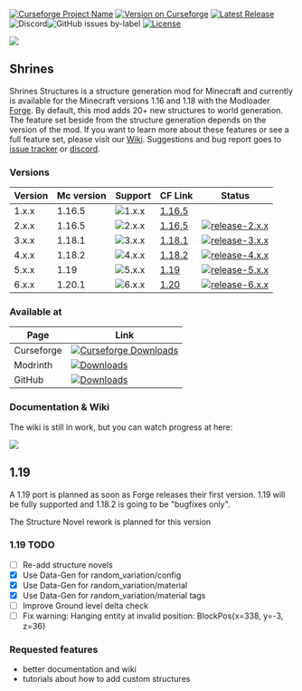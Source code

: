 [![Curseforge Project Name](https://cf.way2muchnoise.eu/title/418915.svg)](https://www.curseforge.com/minecraft/mc-mods/shrines-structures)
[![Version on Curseforge](https://cf.way2muchnoise.eu/versions/418915.svg)](https://www.curseforge.com/minecraft/mc-mods/shrines-structures)
[![Latest Release](https://img.shields.io/github/v/release/Silverminer007/Shrines?include_prereleases&label=latest%20release&logo=github)](https://github.com/Silverminer007/Shrines/releases)
![Discord](https://img.shields.io/discord/777129358769782814?color=blue&label=discord&logo=discord&logoColor=white)![GitHub issues by-label](https://img.shields.io/github/issues/Silverminer007/Shrines/bug?label=bugs&logo=github)
[![License](https://img.shields.io/github/license/Silverminer007/Shrines?color=informational)](https://www.mozilla.org/en-US/MPL/2.0/)

[![](https://img.buymeacoffee.com/api/?url=aHR0cHM6Ly9jZG4uYnV5bWVhY29mZmVlLmNvbS91cGxvYWRzL3Byb2ZpbGVfcGljdHVyZXMvMjAyMi8wNS9uY20zTDNpNENLNHN2bUNrLnBuZ0AzMDB3XzBlLndlYnA=&creator=Silver+Miner&design_code=1&design_color=%23ff813f&slug=silverminer)](https://www.buymeacoffee.com/silverminer)

## Shrines

Shrines Structures is a structure generation mod for Minecraft and currently is available for the Minecraft versions
1.16 and 1.18 with the Modloader [Forge](https://files.minecraftforge.net/net/minecraftforge/forge/). By default, this
mod adds 20+ new structures to world generation. The feature set beside from the structure generation depends on the 
version of the mod. If you want to learn more about these features or see a full feature set, please visit our
[Wiki](https://silverminer007.github.io/ShrinesWiki/). Suggestions and bug report goes
to [issue tracker](https://github.com/Silverminer007/Shrines/issues) or [discord](https://discord.gg/8pUpWCEUe2).

### Versions

| Version | Mc version | Support                                                       | CF Link                                                                                                                                   | Status                                                                                                                                                                                     |
|---------|------------|---------------------------------------------------------------|-------------------------------------------------------------------------------------------------------------------------------------------|--------------------------------------------------------------------------------------------------------------------------------------------------------------------------------------------|
| 1.x.x   | 1.16.5     | ![1.x.x](https://img.shields.io/badge/1.x.x-no%20support-red) | [1.16.5](https://www.curseforge.com/minecraft/mc-mods/shrines-structures/files/all?filter-status=1&filter-game-version=2020709689%3A8203) |                                                                                                                                                                                            |
| 2.x.x   | 1.16.5     | ![2.x.x](https://img.shields.io/badge/2.x.x-no%20support-red) | [1.16.5](https://www.curseforge.com/minecraft/mc-mods/shrines-structures/files/all?filter-status=1&filter-game-version=2020709689%3A8203) | [![release-2.x.x](https://github.com/Silverminer007/Shrines/actions/workflows/release-4.x.x.yml/badge.svg)](https://github.com/Silverminer007/Shrines/actions/workflows/release-2.x.x.yml) |
| 3.x.x   | 1.18.1     | ![3.x.x](https://img.shields.io/badge/3.x.x-no%20support-red) | [1.18.1](https://www.curseforge.com/minecraft/mc-mods/shrines-structures/files/all?filter-status=1&filter-game-version=2020709689%3A8857) | [![release-3.x.x](https://github.com/Silverminer007/Shrines/actions/workflows/release-3.x.x.yml/badge.svg)](https://github.com/Silverminer007/Shrines/actions/workflows/release-3.x.x.yml) |
| 4.x.x   | 1.18.2     | ![4.x.x](https://img.shields.io/badge/4.x.x-no%20support-red) | [1.18.2](https://www.curseforge.com/minecraft/mc-mods/shrines-structures/files/all?filter-status=1&filter-game-version=2020709689%3A9008) | [![release-4.x.x](https://github.com/Silverminer007/Shrines/actions/workflows/release-4.x.x.yml/badge.svg)](https://github.com/Silverminer007/Shrines/actions/workflows/release-4.x.x.yml) |
| 5.x.x   | 1.19       | ![5.x.x](https://img.shields.io/badge/5.x.x-no%20support-red) | [1.19](https://www.curseforge.com/minecraft/mc-mods/shrines-structures/files/all?filter-status=1&filter-game-version=2020709689%3A9186)   | [![release-5.x.x](https://github.com/Silverminer007/Shrines/actions/workflows/release-5.x.x.yml/badge.svg)](https://github.com/Silverminer007/Shrines/actions/workflows/release-5.x.x.yml) |
| 6.x.x   | 1.20.1     | ![6.x.x](https://img.shields.io/badge/6.x.x-no%20support-red) | [1.20](https://www.curseforge.com/minecraft/mc-mods/shrines-structures/files/all?filter-status=1&filter-game-version=2020709689%3A9186)   | [![release-6.x.x](https://github.com/Silverminer007/Shrines/actions/workflows/release-6.x.x.yml/badge.svg)](https://github.com/Silverminer007/Shrines/actions/workflows/release-6.x.x.yml) |

### Available at

| Page       | Link                                                                                                                                                     |
|------------|----------------------------------------------------------------------------------------------------------------------------------------------------------|
| Curseforge | [![Curseforge Downloads](https://cf.way2muchnoise.eu/full_418915_downloads.svg)](https://www.curseforge.com/minecraft/mc-mods/shrines-structures)        |
| Modrinth   | [![Downloads](https://img.shields.io/modrinth/dt/F33t24Wi?label=downloads)](https://modrinth.com/mod/shrines)                                            |
| GitHub     | [![Downloads](https://img.shields.io/github/downloads/Silverminer007/Shrines/total?label=downloads)](https://github.com/Silverminer007/Shrines/releases) |

### Documentation & Wiki

The wiki is still in work, but you can watch progress at here:

[![](https://img.shields.io/badge/wiki-in--progress-orange)](https://silverminer007.github.io/ShrinesWiki/)

## 1.19

A 1.19 port is planned as soon as Forge releases their first version. 1.19 will be fully supported and 1.18.2 is going to be "bugfixes only".

The Structure Novel rework is planned for this version

### 1.19 TODO

- [ ] Re-add structure novels
- [x] Use Data-Gen for random_variation/config
- [x] Use Data-Gen for random_variation/material
- [x] Use Data-Gen for random_variation/material tags
- [ ] Improve Ground level delta check
- [ ] Fix warning: Hanging entity at invalid position: BlockPos{x=338, y=-3, z=36}

### Requested features
- better documentation and wiki
- tutorials about how to add custom structures